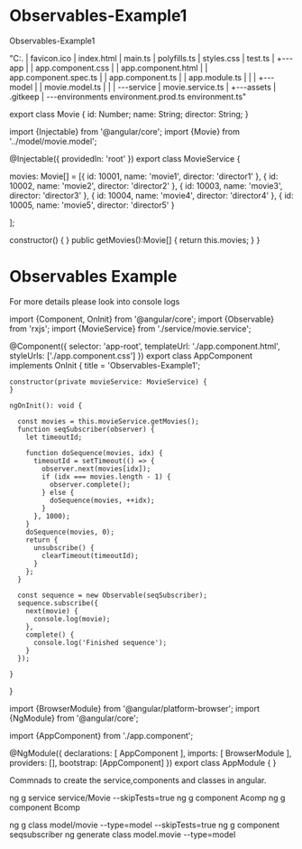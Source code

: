 # Observables-Example1
Observables-Example1

"C:.
|   favicon.ico
|   index.html
|   main.ts
|   polyfills.ts
|   styles.css
|   test.ts
|
+---app
|   |   app.component.css
|   |   app.component.html
|   |   app.component.spec.ts
|   |   app.component.ts
|   |   app.module.ts
|   |
|   +---model
|   |       movie.model.ts
|   |
|   \---service
|           movie.service.ts
|
+---assets
|       .gitkeep
|
\---environments
        environment.prod.ts
        environment.ts"


export class Movie {
  id: Number;
  name: String;
  director: String;
}






import {Injectable} from '@angular/core';
import {Movie} from '../model/movie.model';

@Injectable({
  providedIn: 'root'
})
export class MovieService {

  movies: Movie[] = [{
    id: 10001,
    name: 'movie1',
    director: 'director1'
  },
    {
      id: 10002,
      name: 'movie2',
      director: 'director2'
    },
    {
      id: 10003,
      name: 'movie3',
      director: 'director3'
    },
    {
      id: 10004,
      name: 'movie4',
      director: 'director4'
    },
    {
      id: 10005,
      name: 'movie5',
      director: 'director5'
    }

  ];

  constructor() {
  }
  public getMovies():Movie[] {
    return this.movies;
  }
}


<h1>Observables Example</h1>
<p>For more details please look into console logs</p>


  import {Component, OnInit} from '@angular/core';
  import {Observable} from 'rxjs';
  import {MovieService} from './service/movie.service';
  
  @Component({
    selector: 'app-root',
    templateUrl: './app.component.html',
    styleUrls: ['./app.component.css']
  })
  export class AppComponent implements OnInit {
    title = 'Observables-Example1';
  
    constructor(private movieService: MovieService) {
    }
  
    ngOnInit(): void {
  
      const movies = this.movieService.getMovies();
      function seqSubscriber(observer) {
        let timeoutId;
  
        function doSequence(movies, idx) {
          timeoutId = setTimeout(() => {
            observer.next(movies[idx]);
            if (idx === movies.length - 1) {
              observer.complete();
            } else {
              doSequence(movies, ++idx);
            }
          }, 1000);
        }
        doSequence(movies, 0);
        return {
          unsubscribe() {
            clearTimeout(timeoutId);
          }
        };
      }
  
      const sequence = new Observable(seqSubscriber);
      sequence.subscribe({
        next(movie) {
          console.log(movie);
        },
        complete() {
          console.log('Finished sequence');
        }
      });
  
    }
  }




import {BrowserModule} from '@angular/platform-browser';
import {NgModule} from '@angular/core';

import {AppComponent} from './app.component';


@NgModule({
  declarations: [
    AppComponent
  ],
  imports: [
    BrowserModule
  ],
  providers: [],
  bootstrap: [AppComponent]
})
export class AppModule {
}



Commnads to create the service,components and classes in angular.


ng g service service/Movie --skipTests=true
ng g component Acomp
ng g component Bcomp

ng g class model/movie --type=model --skipTests=true
ng g component seqsubscriber 
ng generate class model.movie --type=model






